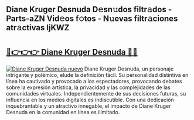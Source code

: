 ## Diane Kruger Desnuda D𝚎sn𝚞dos filtr𝚊dos - Parts-aZN Vid𝚎os f𝚘tos - N𝚞evas filtr𝚊ciones atr𝚊ctivas ljKWZ

# <h2><a href="http://mb1tnsq.tromn.icu/?c=Diane+Kruger+Desnuda">🔗👉👉👉 Diane Kruger Desnuda 🔗🔗</a></h2>

[![Diane Kruger Desnuda nuevo](https://i.imgur.com/pEAQMta.gif)](http://mb1tnsq.tromn.icu/?c=Diane+Kruger+Desnuda)
Diane Kruger Desnuda, un personaje intrigante y polémico, elude la definición fácil. Su personalidad distintiva en línea ha cautivado y provocado a los espectadores, provocando debates sobre la expresión artística, la privacidad y las complejidades de las comunidades virtuales. Independientemente de sus decisiones futuras, su influencia en los medios digitales es indiscutible. Con una dedicación inquebrantable y un atractivo innegable, el impacto de Diane Kruger Desnuda en la comunidad en línea es ilimitado.
